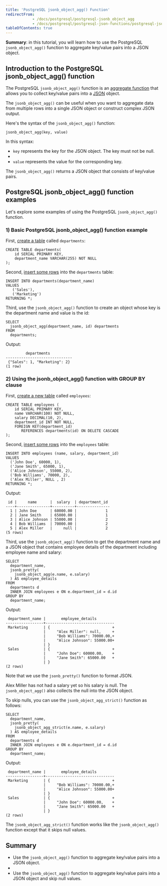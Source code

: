 ```yaml
---
title: 'PostgreSQL jsonb_object_agg() Function'
redirectFrom:
            - /docs/postgresql/postgresql-jsonb_object_agg 
            - /docs/postgresql/postgresql-json-functions/postgresql-jsonb_object_agg/
tableOfContents: true
---
```



**Summary**: in this tutorial, you will learn how to use the PostgreSQL `jsonb_object_agg()` function to aggregate key/value pairs into a JSON object.

## Introduction to the PostgreSQL jsonb_object_agg() function

The PostgreSQL `jsonb_object_agg()` function is an [aggregate function](https://www.postgresqltutorial.com/postgresql-aggregate-functions/) that allows you to collect key/value pairs into a [JSON](/docs/postgresql/postgresql-json) object.

The `jsonb_object_agg()` can be useful when you want to aggregate data from multiple rows into a single JSON object or construct complex JSON output.

Here's the syntax of the `jsonb_object_agg()` function:

```
jsonb_object_agg(key, value)
```

In this syntax:

- `key` represents the key for the JSON object. The key must not be null.
-
- `value` represents the value for the corresponding key.

The `jsonb_object_agg()` returns a JSON object that consists of key/value pairs.

## PostgreSQL jsonb_object_agg() function examples

Let's explore some examples of using the PostgreSQL `jsonb_object_agg()` function.

### 1) Basic PostgreSQL jsonb_object_agg() function example

First, [create a table](/docs/postgresql/postgresql-create-table) called `departments`:

```
CREATE TABLE departments(
    id SERIAL PRIMARY KEY,
    department_name VARCHAR(255) NOT NULL
);
```

Second, [insert some rows](/docs/postgresql/postgresql-insert-multiple-rows) into the `departments` table:

```
INSERT INTO departments(department_name)
VALUES
   ('Sales'),
   ('Marketing')
RETURNING *;
```

Third, use the `jsonb_object_agg()` function to create an object whose key is the department name and value is the id:

```
SELECT
  jsonb_object_agg(department_name, id) departments
FROM
  departments;
```

Output:

```
         departments
------------------------------
 {"Sales": 1, "Marketing": 2}
(1 row)
```

### 2) Using the jsonb_object_agg() function with GROUP BY clause

First, [create a new table](/docs/postgresql/postgresql-create-table) called `employees`:

```
CREATE TABLE employees (
    id SERIAL PRIMARY KEY,
    name VARCHAR(100) NOT NULL,
    salary DECIMAL(10, 2),
    department_id INT NOT NULL,
    FOREIGN KEY(department_id)
       REFERENCES departments(id) ON DELETE CASCADE
);
```

Second, [insert some rows](/docs/postgresql/postgresql-insert-multiple-rows) into the `employees` table:

```
INSERT INTO employees (name, salary, department_id)
VALUES
  ('John Doe', 60000, 1),
  ('Jane Smith', 65000, 1),
  ('Alice Johnson', 55000, 2),
  ('Bob Williams', 70000, 2),
  ('Alex Miller', NULL , 2)
RETURNING *;
```

Output:

```
 id |     name      |  salary  | department_id
----+---------------+----------+---------------
  1 | John Doe      | 60000.00 |             1
  2 | Jane Smith    | 65000.00 |             1
  3 | Alice Johnson | 55000.00 |             2
  4 | Bob Williams  | 70000.00 |             2
  5 | Alex Miller   |     null |             2
(5 rows)
```

Third, use the `jsonb_object_agg()` function to get the department name and a JSON object that contains employee details of the department including employee name and salary:

```
SELECT
  department_name,
  jsonb_pretty(
    jsonb_object_agg(e.name, e.salary)
  ) AS employee_details
FROM
  departments d
  INNER JOIN employees e ON e.department_id = d.id
GROUP BY
  department_name;
```

Output:

```
 department_name |       employee_details
-----------------+-------------------------------
 Marketing       | {                            +
                 |     "Alex Miller": null,     +
                 |     "Bob Williams": 70000.00,+
                 |     "Alice Johnson": 55000.00+
                 | }
 Sales           | {                            +
                 |     "John Doe": 60000.00,    +
                 |     "Jane Smith": 65000.00   +
                 | }
(2 rows)
```

Note that we use the `jsonb_pretty()` function to format JSON.

Alex Miller has not had a salary yet so his salary is null. The `jsonb_object_agg()` also collects the null into the JSON object.

To skip nulls, you can use the `jsonb_object_agg_strict()` function as follows:

```
SELECT
  department_name,
  jsonb_pretty(
    jsonb_object_agg_strict(e.name, e.salary)
  ) AS employee_details
FROM
  departments d
  INNER JOIN employees e ON e.department_id = d.id
GROUP BY
  department_name;
```

Output:

```
 department_name |       employee_details
-----------------+-------------------------------
 Marketing       | {                            +
                 |     "Bob Williams": 70000.00,+
                 |     "Alice Johnson": 55000.00+
                 | }
 Sales           | {                            +
                 |     "John Doe": 60000.00,    +
                 |     "Jane Smith": 65000.00   +
                 | }
(2 rows)
```

The `jsonb_object_agg_strict()` function works like the `jsonb_object_agg()` function except that it skips null values.

## Summary

- Use the `jsonb_object_agg()` function to aggregate key/value pairs into a JSON object.
-
- Use the `jsonb_object_agg()` function to aggregate key/value pairs into a JSON object and skip null values.
